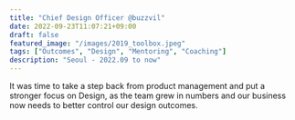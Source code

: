 ```yaml
---
title: "Chief Design Officer @buzzvil"
date: 2022-09-23T11:07:21+09:00
draft: false
featured_image: "/images/2019_toolbox.jpeg"
tags: ["Outcomes", "Design", "Mentoring", "Coaching"]
description: "Seoul - 2022.09 to now"
---
```


It was time to take a step back from product management and put a stronger focus on Design, as the team grew in numbers and our business now needs to better control our design outcomes.